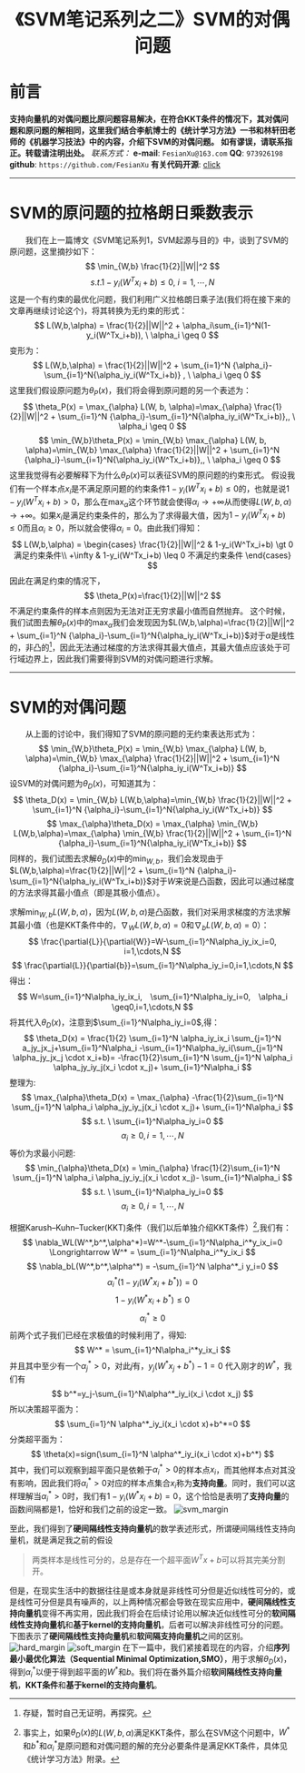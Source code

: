 <div align=center>
<font size="6"><b>《SVM笔记系列之二》SVM的对偶问题</b></font> 
</div>

# 前言
**支持向量机的对偶问题比原问题容易解决，在符合KKT条件的情况下，其对偶问题和原问题的解相同，这里我们结合李航博士的《统计学习方法》一书和林轩田老师的《机器学习技法》中的内容，介绍下SVM的对偶问题。**
**如有谬误，请联系指正。转载请注明出处。**
*联系方式：*
**e-mail**: `FesianXu@163.com`
**QQ**: `973926198`
**github**: `https://github.com/FesianXu`
**有关代码开源**: [click][click]

*****

# SVM的原问题的拉格朗日乘数表示
　　我们在上一篇博文《SVM笔记系列1，SVM起源与目的》中，谈到了SVM的原问题，这里摘抄如下：
$$
\min_{W,b} \frac{1}{2}||W||^2
$$
$$
s.t. 1-y_i(W^Tx_i+b) \leq 0, \ i=1,\cdots,N
$$
这是一个有约束的最优化问题，我们利用广义拉格朗日乘子法(我们将在接下来的文章再继续讨论这个)，将其转换为无约束的形式：
$$
L(W,b,\alpha) = \frac{1}{2}||W||^2 + \alpha_i\sum_{i=1}^N(1-y_i(W^Tx_i+b)), \ \alpha_i \geq 0
$$
变形为：
$$
L(W,b,\alpha) = \frac{1}{2}||W||^2 + \sum_{i=1}^N {\alpha_i}-\sum_{i=1}^N{\alpha_iy_i(W^Tx_i+b)} , \ \alpha_i \geq 0
$$
这里我们假设原问题为$\theta_P(x)$，我们将会得到原问题的另一个表述为：
$$
\theta_P(x) = \max_{\alpha} L(W, b, \alpha)=\max_{\alpha} \frac{1}{2}||W||^2 + \sum_{i=1}^N {\alpha_i}-\sum_{i=1}^N{\alpha_iy_i(W^Tx_i+b)},, \ \alpha_i \geq 0
$$
$$
\min_{W,b}\theta_P(x) = \min_{W,b} \max_{\alpha} L(W, b, \alpha)=\min_{W,b} \max_{\alpha} \frac{1}{2}||W||^2 + \sum_{i=1}^N {\alpha_i}-\sum_{i=1}^N{\alpha_iy_i(W^Tx_i+b)},, \ \alpha_i \geq 0
$$
这里我觉得有必要解释下为什么$\theta_P(x)$可以表征SVM的原问题的约束形式。
假设我们有一个样本点$x_i$是不满足原问题的约束条件$1-y_i(W^Tx_i+b) \leq 0$的，也就是说$1-y_i(W^Tx_i+b) \gt 0$，那么在$\max_{\alpha}$这个环节就会使得$\alpha_i \rightarrow +\infty$从而使得$L(W,b,\alpha) \rightarrow +\infty$。如果$x_i$是满足约束条件的，那么为了求得最大值，因为$1-y_i(W^Tx_i+b) \leq 0$而且$\alpha_i \geq 0$，所以就会使得$\alpha_i = 0$。由此我们得知：
$$
L(W,b,\alpha) = \begin{cases}  
\frac{1}{2}||W||^2 & 1-y_i(W^Tx_i+b) \gt 0 满足约束条件\\
+\infty & 1-y_i(W^Tx_i+b) \leq 0 不满足约束条件
\end{cases}
$$
因此在满足约束的情况下，
$$
\theta_P(x)=\frac{1}{2}||W||^2
$$
不满足约束条件的样本点则因为无法对正无穷求最小值而自然抛弃。
这个时候，我们试图去解$\theta_P(x)$中的$\max_{\alpha}$我们会发现因为$L(W,b,\alpha)=\frac{1}{2}||W||^2 + \sum_{i=1}^N {\alpha_i}-\sum_{i=1}^N{\alpha_iy_i(W^Tx_i+b)}$对于$\alpha$是线性的，非凸的[^1]，因此无法通过梯度的方法求得其最大值点，其最大值点应该处于可行域边界上，因此我们需要得到SVM的对偶问题进行求解。


****
# SVM的对偶问题
　　从上面的讨论中，我们得知了SVM的原问题的无约束表达形式为：
$$
\min_{W,b}\theta_P(x) = \min_{W,b} \max_{\alpha} L(W, b, \alpha)=\min_{W,b} \max_{\alpha} \frac{1}{2}||W||^2 + \sum_{i=1}^N {\alpha_i}-\sum_{i=1}^N{\alpha_iy_i(W^Tx_i+b)}
$$
设SVM的对偶问题为$\theta_D(x)$，可知道其为：
$$
\theta_D(x) = \min_{W,b} L(W,b,\alpha)=\min_{W,b} \frac{1}{2}||W||^2 + \sum_{i=1}^N {\alpha_i}-\sum_{i=1}^N{\alpha_iy_i(W^Tx_i+b)}
$$
$$
\max_{\alpha}\theta_D(x) = \max_{\alpha} \min_{W,b} L(W,b,\alpha)=\max_{\alpha} \min_{W,b} \frac{1}{2}||W||^2 + \sum_{i=1}^N {\alpha_i}-\sum_{i=1}^N{\alpha_iy_i(W^Tx_i+b)}
$$
同样的，我们试图去求解$\theta_D(x)$中的$\min_{W,b}$，我们会发现由于$L(W,b,\alpha)=\frac{1}{2}||W||^2 + \sum_{i=1}^N {\alpha_i}-\sum_{i=1}^N{\alpha_iy_i(W^Tx_i+b)}$对于$W$来说是凸函数，因此可以通过梯度的方法求得其最小值点（即是其极小值点）。



求解$\min_{W,b} L(W,b,\alpha)$，因为$L(W,b,\alpha)$是凸函数，我们对采用求梯度的方法求解其最小值（也是KKT条件中的，$\nabla_WL(W,b,\alpha)=0$和$\nabla_b L(W,b,\alpha)=0$）：
$$
\frac{\partial{L}}{\partial{W}}=W-\sum_{i=1}^N\alpha_iy_ix_i=0, i=1,\cdots,N
$$
$$
\frac{\partial{L}}{\partial{b}}=\sum_{i=1}^N\alpha_iy_i=0,i=1,\cdots,N
$$
得出：
$$
W=\sum_{i=1}^N\alpha_iy_ix_i,　\sum_{i=1}^N\alpha_iy_i=0,　\alpha_i \geq0,i=1,\cdots,N
$$
将其代入$\theta_D(x)$，注意到$\sum_{i=1}^N\alpha_iy_i=0$,得：
$$
\theta_D(x) = 
\frac{1}{2} \sum_{i=1}^N \alpha_iy_ix_i \sum_{j=1}^N a_jy_jx_j+\sum_{i=1}^N\alpha_i
-\sum_{i=1}^N\alpha_iy_i(\sum_{j=1}^N \alpha_jy_jx_j \cdot x_i+b)= 
-\frac{1}{2}\sum_{i=1}^N \sum_{j=1}^N \alpha_i \alpha_jy_iy_j(x_i \cdot x_j)+ \sum_{i=1}^N\alpha_i
$$
整理为:
$$
\max_{\alpha}\theta_D(x) = \max_{\alpha}
-\frac{1}{2}\sum_{i=1}^N \sum_{j=1}^N \alpha_i \alpha_jy_iy_j(x_i \cdot x_j)+ \sum_{i=1}^N\alpha_i
$$
$$
s.t. \ \sum_{i=1}^N\alpha_iy_i=0
$$
$$
\alpha_i \geq0,i=1,\cdots,N
$$
等价为求最小问题:
$$
\min_{\alpha}\theta_D(x) = \min_{\alpha}
\frac{1}{2}\sum_{i=1}^N \sum_{j=1}^N \alpha_i \alpha_jy_iy_j(x_i \cdot x_j)- \sum_{i=1}^N\alpha_i
$$
$$
s.t. \ \sum_{i=1}^N\alpha_iy_i=0
$$
$$
\alpha_i \geq0,i=1,\cdots,N
$$

根据Karush–Kuhn–Tucker(KKT)条件（我们以后单独介绍KKT条件）[^2],我们有：
$$
\nabla_WL(W^*,b^*,\alpha^*)=W^*-\sum_{i=1}^N\alpha_i^*y_ix_i=0 \Longrightarrow W^* = \sum_{i=1}^N\alpha_i^*y_ix_i
$$
$$
\nabla_bL(W^*,b^*,\alpha^*) = 
-\sum_{i=1}^N \alpha^*_i y_i=0
$$
$$
\alpha^*_i(1-y_i(W^*x_i+b^*))=0
$$
$$
1-y_i(W^*x_i+b^*) \leq0
$$
$$
\alpha^*_i \geq0
$$
前两个式子我们已经在求极值的时候利用了，得知:
$$
W^* = \sum_{i=1}^N\alpha_i^*y_ix_i
$$
并且其中至少有一个$\alpha_j^* \gt 0$，对此$j$有，$y_j(W^*x_j+b^*)-1=0$
代入刚才的$W^*$，我们有
$$
b^*=y_j-\sum_{i=1}^N\alpha^*_iy_i(x_i \cdot x_j)
$$
所以决策超平面为：
$$
\sum_{i=1}^N \alpha^*_iy_i(x_i \cdot x)+b^*=0
$$
分类超平面为：
$$
\theta(x)=sign(\sum_{i=1}^N \alpha^*_iy_i(x_i \cdot x)+b^*)
$$
其中，我们可以观察到超平面只是依赖于$\alpha_i^*>0$的样本点$x_i$，而其他样本点对其没有影响，因此我们将$\alpha_i^*>0$对应的样本点集合$x_i$称为**支持向量**。同时，我们可以这样理解当$\alpha^*_i >0$时，我们有$1-y_i(W^*x_i+b)=0$，这个恰恰是表明了**支持向量**的函数间隔都是1，恰好和我们之前的设定一致。
![svm_margin][svm_margin]


至此，我们得到了**硬间隔线性支持向量机**的数学表述形式，所谓硬间隔线性支持向量机，就是满足我之前的假设
> 两类样本是线性可分的，总是存在一个超平面$W^Tx+b$可以将其完美分割开。

但是，在现实生活中的数据往往是或本身就是非线性可分但是近似线性可分的，或是线性可分但是具有噪声的，以上两种情况都会导致在现实应用中，**硬间隔线性支持向量机**变得不再实用，因此我们将会在后续讨论用以解决近似线性可分的**软间隔线性支持向量机**和**基于kernel的支持向量机**，后者可以解决非线性可分的问题。下图表示了**硬间隔线性支持向量机**和**软间隔支持向量机**之间的区别。
![hard_margin][hard_margin]
![soft_margin][soft_margin]
在下一篇中，我们紧接着现在的内容，介绍**序列最小最优化算法（Sequential Minimal Optimization,SMO）**，用于求解$\theta_D(x)$，得到$\alpha^*_i$以便于得到超平面的$W^*$和$b$。我们将在番外篇介绍**软间隔线性支持向量机**，**KKT条件**和**基于kernel的支持向量机**。

[click]: https://github.com/FesianXu/AI_Blog/tree/master/SVM%E7%9B%B8%E5%85%B3
[svm_margin]: ./imgs/svm_margin_2.png
[hard_margin]: ./imgs/hard_margin_svm.png
[soft_margin]: ./imgs/soft_margin_svm.png

[^1]: 存疑，暂时自己无证明，再探究。
[^2]: 事实上，如果$\theta_D(x)$的$L(W,b,\alpha)$满足KKT条件，那么在SVM这个问题中，$W^*$和$b^*$和$\alpha^*_i$是原问题和对偶问题的解的充分必要条件是满足KKT条件，具体见《统计学习方法》附录。
